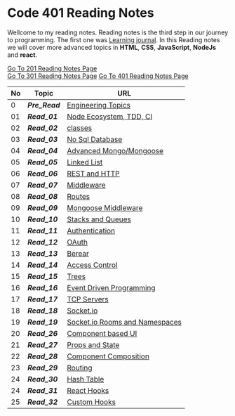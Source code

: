 # Code 401 Reading Notes
Wellcome to my reading notes. Reading notes is the third step in our journey to programming. The first one was [Learning journal](https://ahmadhirthani.github.io/learning-journal/).
In this Reading notes we will cover more advanced topics in **HTML**, **CSS**, **JavaScript**, **NodeJs** and **react**. 

[Go To 201 Reading Notes Page](https://ahmadhirthani.github.io/reading-notes/201notes)  
[Go To 301 Reading Notes Page](https://ahmadhirthani.github.io/reading-notes/301notes)
[Go To 401 Reading Notes Page](https://ahmadhirthani.github.io/reading-notes/401notes)

**No** | **Topic** | **URL**
--- | --- | ---
0   | *__Pre_Read__* | [Engineering Topics](https://ahmadhirthani.github.io/reading-notes/401notes/class-00)
01   | *__Read_01__* | [Node Ecosystem, TDD, CI](https://ahmadhirthani.github.io/reading-notes/401notes/class-01)
02   | *__Read_02__* | [classes](https://ahmadhirthani.github.io/reading-notes/401notes/class-02)
03   | *__Read_03__* | [No Sql Database](https://ahmadhirthani.github.io/reading-notes/401notes/class-03)
04   | *__Read_04__* | [Advanced Mongo/Mongoose](https://ahmadhirthani.github.io/reading-notes/401notes/class-04)
05   | *__Read_05__* | [Linked List](https://ahmadhirthani.github.io/reading-notes/401notes/class-05)
06   | *__Read_06__* | [REST and HTTP](https://ahmadhirthani.github.io/reading-notes/401notes/class-06)
07   | *__Read_07__* | [Middleware](https://ahmadhirthani.github.io/reading-notes/401notes/class-07)
08   | *__Read_08__* | [Routes](https://ahmadhirthani.github.io/reading-notes/401notes/class-8)
09   | *__Read_09__* | [Mongoose Middleware](https://ahmadhirthani.github.io/reading-notes/401notes/class-09)
10   | *__Read_10__* | [Stacks and Queues](https://ahmadhirthani.github.io/reading-notes/401notes/class-10)
11   | *__Read_11__* | [Authentication](https://ahmadhirthani.github.io/reading-notes/401notes/class-11)
12   | *__Read_12__* | [OAuth](https://ahmadhirthani.github.io/reading-notes/401notes/class-12)
13   | *__Read_13__* | [Berear](https://ahmadhirthani.github.io/reading-notes/401notes/class-13)
14   | *__Read_14__* | [Access Control](https://ahmadhirthani.github.io/reading-notes/401notes/class-14)
15   | *__Read_15__* | [Trees](https://ahmadhirthani.github.io/reading-notes/401notes/class-15)
16   | *__Read_16__* | [Event Driven Programming](https://ahmadhirthani.github.io/reading-notes/401notes/class-16)
17   | *__Read_17__* | [ TCP Servers](https://ahmadhirthani.github.io/reading-notes/401notes/class-17)
18   | *__Read_18__* | [Socket.io](https://ahmadhirthani.github.io/reading-notes/401notes/class-18)
19   | *__Read_19__* | [Socket.io Rooms and Namespaces](https://ahmadhirthani.github.io/reading-notes/401notes/class-19)
20   | *__Read_26__* | [Component based UI](https://ahmadhirthani.github.io/reading-notes/401notes/class-26)
21   | *__Read_27__* | [Props and State](https://ahmadhirthani.github.io/reading-notes/401notes/class-27)
22   | *__Read_28__* | [Component Composition](https://ahmadhirthani.github.io/reading-notes/401notes/class-28)
23   | *__Read_29__* | [Routing](https://ahmadhirthani.github.io/reading-notes/401notes/class-29)
24   | *__Read_30__* | [Hash Table](https://ahmadhirthani.github.io/reading-notes/401notes/class-30)
24   | *__Read_31__* | [React Hooks](https://ahmadhirthani.github.io/reading-notes/401notes/class-31)
25   | *__Read_32__* | [Custom Hooks](https://ahmadhirthani.github.io/reading-notes/401notes/class-32)






















